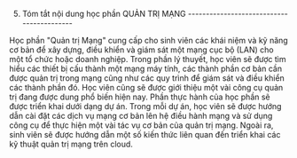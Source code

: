 5. Tóm tắt nội dung học phần QUẢN TRỊ MẠNG
        ------------------------------------------

Học phần "Quản trị Mạng" cung cấp cho sinh viên các khái niệm và kỹ năng
cơ bản để xây dựng, điều khiển và giám sát một mạng cục bộ (LAN) cho một
tổ chức hoặc doanh nghiệp. Trong phần lý thuyết, học viên sẽ được tìm
hiểu các thiết bị cấu thành một mạng máy tính, các thành phần cơ bản cần
được quản trị trong mạng cũng như các quy trình để giám sát và điều
khiển các thành phần đó. Học viên cũng sẽ được giới thiệu một vài công
cụ quản trị đang được dung phổ biến hiện nay. Phần thực hành của học
phần sẽ được triển khai dưới dạng dự án. Trong mỗi dự án, học viên sẽ
được hướng dẫn cài đặt các dịch vụ mạng cơ bản lên hệ điều hành mạng và
sử dụng công cụ để thực hiện một vài tác vụ cơ bản của quản trị mạng.
Ngoài ra, sinh viên sẽ được hướng dẫn một số kiến thức liên quan đến
triển khai các kỹ thuật quản trị mạng trên cloud.

